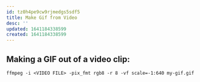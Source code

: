 ```yaml
---
id: tz0h4pe9cw9rjmedgs5sdf5
title: Make Gif from Video
desc: ''
updated: 1641184338599
created: 1641184338599
---
```



## Making a GIF out of a video clip:

```shell
ffmpeg -i <VIDEO FILE> -pix_fmt rgb8 -r 8 -vf scale=-1:640 my-gif.gif
```
